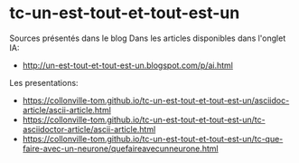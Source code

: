 # tc-un-est-tout-et-tout-est-un
Sources présentés dans le blog
Dans les articles disponibles dans l'onglet IA:

* http://un-est-tout-et-tout-est-un.blogspot.com/p/ai.html

Les presentations:

* https://collonville-tom.github.io/tc-un-est-tout-et-tout-est-un/asciidoc-article/ascii-article.html
* https://collonville-tom.github.io/tc-un-est-tout-et-tout-est-un/tc-asciidoctor-article/ascii-article.html
* https://collonville-tom.github.io/tc-un-est-tout-et-tout-est-un/tc-que-faire-avec-un-neurone/quefaireavecunneurone.html

